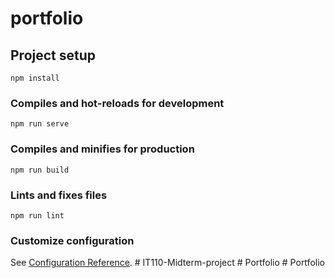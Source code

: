 # portfolio

## Project setup
```
npm install
```

### Compiles and hot-reloads for development
```
npm run serve
```

### Compiles and minifies for production
```
npm run build
```

### Lints and fixes files
```
npm run lint
```

### Customize configuration
See [Configuration Reference](https://cli.vuejs.org/config/).
#   I T 1 1 0 - M i d t e r m - p r o j e c t  
 #   P o r t f o l i o  
 #   P o r t f o l i o  
 